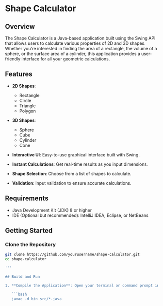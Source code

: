 # Shape Calculator

## Overview

The Shape Calculator is a Java-based application built using the Swing API that allows users to calculate various properties of 2D and 3D shapes. Whether you're interested in finding the area of a rectangle, the volume of a sphere, or the surface area of a cylinder, this application provides a user-friendly interface for all your geometric calculations.

## Features

- **2D Shapes**:
  - Rectangle
  - Circle
  - Triangle
  - Polygon

- **3D Shapes**:
  - Sphere
  - Cube
  - Cylinder
  - Cone

- **Interactive UI**: Easy-to-use graphical interface built with Swing.
- **Instant Calculations**: Get real-time results as you input dimensions.
- **Shape Selection**: Choose from a list of shapes to calculate.
- **Validation**: Input validation to ensure accurate calculations.

## Requirements

- Java Development Kit (JDK) 8 or higher
- IDE (Optional but recommended): IntelliJ IDEA, Eclipse, or NetBeans

## Getting Started

### Clone the Repository

```bash
git clone https://github.com/yourusername/shape-calculator.git
cd shape-calculator

'''

## Build and Run

1. **Compile the Application**: Open your terminal or command prompt in the project directory and compile the Java files.

   ```bash
   javac -d bin src/*.java
